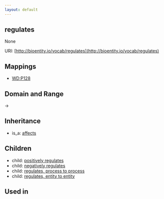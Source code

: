 ```yaml
---
layout: default
---
```


## regulates


None

URI: [http://bioentity.io/vocab/regulates](http://bioentity.io/vocab/regulates)
## Mappings

 * [WD:P128](http://purl.obolibrary.org/obo/WD_P128)

## Domain and Range

 -> 

## Inheritance

 *  is_a: [affects](affects.html)

## Children

 *  child: [positively regulates](positively_regulates.html)
 *  child: [negatively regulates](negatively_regulates.html)
 *  child: [regulates, process to process](regulates_process_to_process.html)
 *  child: [regulates, entity to entity](regulates_entity_to_entity.html)

## Used in


